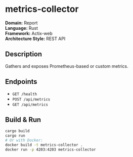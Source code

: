 # metrics-collector

**Domain:** Report  
**Language:** Rust  
**Framework:** Actix-web  
**Architecture Style:** REST API  

## Description
Gathers and exposes Prometheus-based or custom metrics.

## Endpoints

- `GET /health`
- `POST /api/metrics`
- `GET /api/metrics`

## Build & Run

```bash
cargo build
cargo run
# Or with Docker:
docker build -t metrics-collector .
docker run -p 4203:4203 metrics-collector
